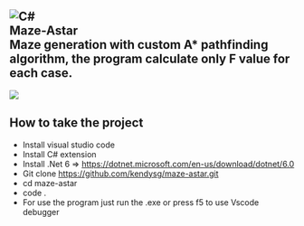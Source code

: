 ![C#](https://img.shields.io/badge/c%23-%23239120.svg?style=for-the-badge&logo=c-sharp&logoColor=white)</br>
Maze-Astar</br>
Maze generation with custom A* pathfinding algorithm, the program calculate only F value for each case.
---

<img src="https://github.com/kendysg/maze-astar/blob/main/image/program.png"></img>

## How to take the project
- Install visual studio code
- Install C# extension
- Install .Net 6 => https://dotnet.microsoft.com/en-us/download/dotnet/6.0
- Git clone https://github.com/kendysg/maze-astar.git
- cd maze-astar
- code .
- For use the program just run the .exe or press f5 to use Vscode debugger
